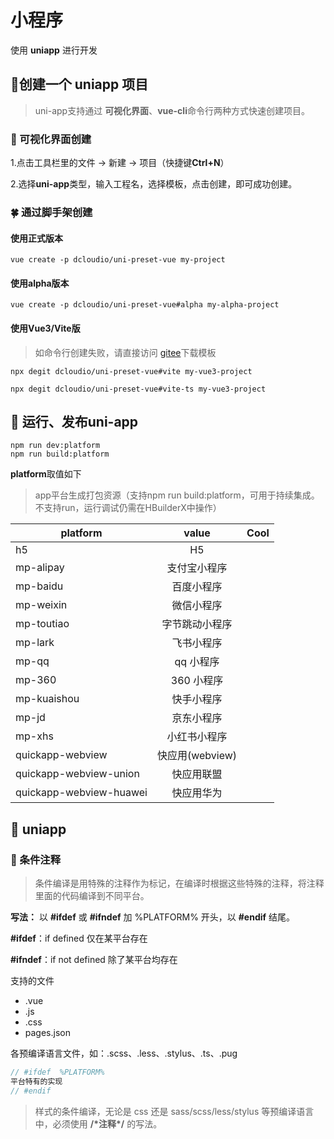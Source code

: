 
# 小程序

使用 **uniapp** 进行开发

## 🍊创建一个 uniapp 项目

> uni-app支持通过 **可视化界面**、**vue-cli**命令行两种方式快速创建项目。

### 🎉 可视化界面创建

1.点击工具栏里的文件 -> 新建 -> 项目（快捷键**Ctrl+N**）

2.选择**uni-app**类型，输入工程名，选择模板，点击创建，即可成功创建。

### 🍀 通过脚手架创建

#### 使用正式版本

```shell
vue create -p dcloudio/uni-preset-vue my-project
```

#### 使用alpha版本

```shell
vue create -p dcloudio/uni-preset-vue#alpha my-alpha-project
```

#### 使用Vue3/Vite版

> 如命令行创建失败，请直接访问 [gitee](https://gitee.com/dcloud/uni-preset-vue/repository/archive/vite.zip)下载模板

```shell
npx degit dcloudio/uni-preset-vue#vite my-vue3-project
```

```shell
npx degit dcloudio/uni-preset-vue#vite-ts my-vue3-project
```

## 🌽 运行、发布uni-app

```shell
npm run dev:platform
npm run build:platform
```

**platform**取值如下

> app平台生成打包资源（支持npm run build:platform，可用于持续集成。不支持run，运行调试仍需在HBuilderX中操作）

| platform      |    value      | Cool  |
| ------------- |:-------------:| -----:|
| h5 | H5
| mp-alipay | 支付宝小程序
| mp-baidu | 百度小程序
| mp-weixin | 微信小程序
| mp-toutiao| 字节跳动小程序
| mp-lark | 飞书小程序
| mp-qq | qq 小程序
| mp-360 | 360 小程序
| mp-kuaishou | 快手小程序
| mp-jd | 京东小程序
| mp-xhs | 小红书小程序
| quickapp-webview | 快应用(webview)
| quickapp-webview-union | 快应用联盟
| quickapp-webview-huawei | 快应用华为

## 🌮 uniapp

### 🍳 条件注释

> 条件编译是用特殊的注释作为标记，在编译时根据这些特殊的注释，将注释里面的代码编译到不同平台。

**写法：** 以 **#ifdef** 或 **#ifndef** 加 %PLATFORM% 开头，以 **#endif** 结尾。

**#ifdef**：if defined 仅在某平台存在

**#ifndef**：if not defined 除了某平台均存在

支持的文件

- .vue
- .js
- .css
- pages.json

各预编译语言文件，如：.scss、.less、.stylus、.ts、.pug

```javascript
// #ifdef  %PLATFORM%
平台特有的实现
// #endif
```

> 样式的条件编译，无论是 css 还是 sass/scss/less/stylus 等预编译语言中，必须使用 **/\*注释\*/** 的写法。
